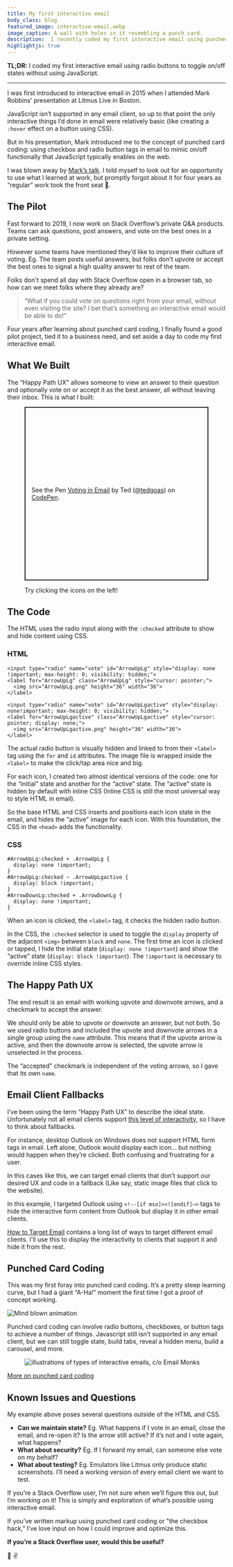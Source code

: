 ```yaml
---
title: My first interactive email
body_class: blog
featured_image: interactive-email.webp
image_caption: A wall with holes in it resembling a punch card.
description:  I recently coded my first interactive email using punched card coding. I wrote about what I did and how it works.
highlightjs: true
---
```


**TL;DR:** I coded my first interactive email using radio buttons to toggle on/off states without using JavaScript.

---

I was first introduced to interactive email in 2015 when I attended Mark Robbins’ presentation at Litmus Live in Boston.

JavaScript isn’t supported in any email client, so up to that point the only interactive things I’d done in email were relatively basic (like creating a `:hover` effect on a button using CSS).

But in his presentation, Mark introduced me to the concept of punched card coding: using checkbox and radio button tags in email to mimic on/off functionally that JavaScript typically enables on the web.

I was blown away by [Mark’s talk](https://www.youtube.com/watch?v=xhUfiOSOk3g). I told myself to look out for an opportunity to use what I learned at work, but promptly forgot about it for four years as “regular” work took the front seat 😬.

## The Pilot

Fast forward to 2019, I now work on Stack Overflow’s private Q&A products. Teams can ask questions, post answers, and vote on the best ones in a private setting.

However some teams have mentioned they’d like to improve their culture of voting. Eg. The team posts useful answers, but folks don’t upvote or accept the best ones to signal a high quality answer to rest of the team.

Folks don't spend all day with Stack Overflow open in a browser tab, so how can we meet folks where they already are?

> “What if you could vote on questions right from your email, without even visiting the site? I bet that’s something an interactive email would be able to do!”

Four years after learning about punched card coding, I finally found a good pilot project, tied it to a business need, and set aside a day to code my first interactive email.

## What We Built

The “Happy Path UX" allows someone to view an answer to their question and optionally vote on or accept it as the best answer, all without leaving their inbox. This is what I built:

<figure>
<p class="codepen" data-height="400" data-theme-id="dark" data-default-tab="html,result" data-user="tedgoas" data-slug-hash="MWYpazJ" style="height: 400px; box-sizing: border-box; display: flex; align-items: center; justify-content: center; border: 2px solid; margin: 1em 0; padding: 1em;" data-pen-title="Voting in Email">
  <span>See the Pen <a href="https://codepen.io/tedgoas/pen/MWYpazJ">
  Voting in Email</a> by Ted (<a href="https://codepen.io/tedgoas">@tedgoas</a>)
  on <a href="https://codepen.io">CodePen</a>.</span>
</p>
<script async src="https://static.codepen.io/assets/embed/ei.js"></script><script async src="https://static.codepen.io/assets/embed/ei.js"></script>
<figcaption>Try clicking the icons on the left!</figcaption>
</figure>

## The Code

The HTML uses the radio input along with the `:checked` attribute to show and hide content using CSS.

### HTML

<pre><code class="code-block html">&lt;input type="radio" name="vote" id="ArrowUpLg" style="display: none !important; max-height: 0; visibility: hidden;"&gt;
&lt;label for="ArrowUpLg" class="ArrowUpLg" style="cursor: pointer;"&gt;
  &lt;img src="ArrowUpLg.png" height="36" width="36"&gt;
&lt;/label&gt;

&lt;input type="radio" name="vote" id="ArrowUpLgactive" style="display: none!important; max-height: 0; visibility: hidden;"&gt;
&lt;label for="ArrowUpLgactive" class="ArrowUpLgactive" style="cursor: pointer; display: none;"&gt;
  &lt;img src="ArrowUpLgactive.png" height="36" width="36"&gt;
&lt;/label&gt;
</code></pre>

The actual radio button is visually hidden and linked to from their `<label>` tag using the `for` and `id` attributes. The image file is wrapped inside the `<label>` to make the click/tap area nice and big.

For each icon, I created two almost identical versions of the code: one for the “initial” state and another for the “active” state. The “active” state is hidden by default with inline CSS (Inline CSS is still the most universal way to style HTML in email).

So the base HTML and CSS inserts and positions each icon state in the email, and hides the “active” image for each icon. With this foundation, the CSS in the `<head>` adds the functionality.

### CSS

<pre><code class="css">#ArrowUpLg:checked + .ArrowUpLg {
  display: none !important;
}
#ArrowUpLg:checked ~ .ArrowUpLgactive {
  display: block !important;
}
#ArrowDownLg:checked + .ArrowDownLg {
  display: none !important;
}
</code></pre>

When an icon is clicked, the `<label>` tag, it checks the hidden radio button.

In the CSS, the `:checked` selector is used to toggle the `display` property of the adjacent `<img>` between `block` and `none`. The first time an icon is clicked or tapped, I hide the initial state (`display: none !important`) and show the “active” state (`display: block !important`). The `!important` is necessary to override inline CSS styles.

## The Happy Path UX

The end result is an email with working upvote and downvote arrows, and a checkmark to accept the answer.

We should only be able to upvote or downvote an answer, but not both. So we used radio buttons and included the upvote and downvote arrows in a single group using the `name` attribute. This means that if the upvote arrow is active, and then the downvote arrow is selected, the upvote arrow is unselected in the process.

The “accepted” checkmark is independent of the voting arrows, so I gave that its own `name`.

## Email Client Fallbacks

I’ve been using the term “Happy Path UX” to describe the ideal state. Unfortunately not all email clients support [this level of interactivity](http://freshinbox.com/resources/css.php), so I have to think about fallbacks.

For instance, desktop Outlook on Windows does not support HTML form tags in email. Left alone, Outlook would display each icon… but nothing would happen when they’re clicked. Both confusing and frustrating for a user.

In this cases like this, we can target email clients that don’t support our desired UX and code in a fallback (Like say, static image files that click to the website).

In this example, I targeted Outlook using `<!--[if mso]><![endif]—>` tags to hide the interactive form content from Outlook but display it in other email clients.

[How to Target Email](https://howtotarget.email/) contains a long list of ways to target different email clients. I'll use this to display the interactivity to clients that support it and hide it from the rest.

## Punched Card Coding
This was my first foray into punched card coding. It’s a pretty steep learning curve, but I had a giant “A-Ha!” moment the first time I got a proof of concept working.

![Mind blown animation](https://media.giphy.com/media/3oKIPjHdsUZOlJXTQQ/giphy.gif)

Punched card coding can involve radio buttons, checkboxes, or button tags to achieve a number of things. Javascript still isn’t supported in any email client, but we can still toggle state, build tabs, reveal a hidden menu, build a carousel, and more.

<figure class="bg-white p-3 rounded mb-8">
	<img src="https://i.imgur.com/b1b23iq.png" alt="illustrations of types of interactive emails, c/o Email Monks">
</figure>

[More on punched card coding](https://www.webdesignerdepot.com/2015/10/punched-card-coding-the-secret-of-interactive-email/)

## Known Issues and Questions
My example above poses several questions outside of the HTML and CSS.

* **Can we maintain state?** Eg. What happens if I vote in an email, close the email, and re-open it? Is the arrow still active? If it’s not and I vote again, what happens?
* **What about security?** Eg. If I forward my email, can someone else vote on my behalf?
* **What about testing?** Eg. Emulators like Litmus only produce static screenshots. I’ll need a working version of every email client we want to test.

If you’re a Stack Overflow user, I’m not sure when we’ll figure this out, but I’m working on it! This is simply and exploration of what’s possible using interactive email.

If you’ve written markup using punched card coding or "the checkbox hack,” I’ve love input on how I could improve and optimize this.

**If you’re a Stack Overflow user, would this be useful?**

💌 ✌️
